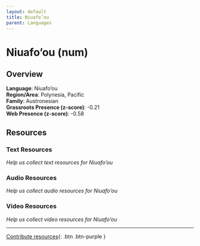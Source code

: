 ```yaml
---
layout: default
title: Niuafo’ou
parent: Languages
---
```


# Niuafo’ou (num)

## Overview

**Language**: Niuafo’ou  
**Region/Area**: Polynesia, Pacific  
**Family**: Austronesian  
**Grassroots Presence (z-score)**: -0.21  
**Web Presence (z-score)**: -0.58  

## Resources

### Text Resources
*Help us collect text resources for Niuafo’ou*

### Audio Resources
*Help us collect audio resources for Niuafo’ou*

### Video Resources
*Help us collect video resources for Niuafo’ou*

---

[Contribute resources](https://forms.office.com/e/1SfLJx3u1r){: .btn .btn-purple }
